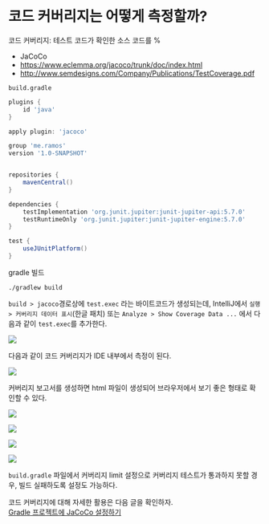 # 코드 커버리지는 어떻게 측정할까?

코드 커버리지: 테스트 코드가 확인한 소스 코드를 %

- JaCoCo
- https://www.eclemma.org/jacoco/trunk/doc/index.html
- http://www.semdesigns.com/Company/Publications/TestCoverage.pdf

`build.gradle`

```gradle
plugins {
    id 'java'
}

apply plugin: 'jacoco'

group 'me.ramos'
version '1.0-SNAPSHOT'


repositories {
    mavenCentral()
}

dependencies {
    testImplementation 'org.junit.jupiter:junit-jupiter-api:5.7.0'
    testRuntimeOnly 'org.junit.jupiter:junit-jupiter-engine:5.7.0'
}

test {
    useJUnitPlatform()
}
```

gradle 빌드

```terminal
./gradlew build
```

`build > jacoco`경로상에 `test.exec` 라는 바이트코드가 생성되는데, IntelliJ에서 `실행 > 커버리지 데이터 표시`(한글 패치) 또는 `Analyze > Show Coverage Data ...` 에서 다음과 같이 `test.exec`를 추가한다.

![](https://images.velog.io/images/songs4805/post/e3f2ceef-41be-4d1b-91da-cd492ddcfc6d/%E1%84%89%E1%85%B3%E1%84%8F%E1%85%B3%E1%84%85%E1%85%B5%E1%86%AB%E1%84%89%E1%85%A3%E1%86%BA%202022-02-13%20%E1%84%8B%E1%85%A9%E1%84%92%E1%85%AE%2011.15.24.png)

다음과 같이 코드 커버리지가 IDE 내부에서 측정이 된다.

![](<https://images.velog.io/images/songs4805/post/d6a48567-6996-41f0-a019-14ce98ab13a8/%E1%84%89%E1%85%B3%E1%84%8F%E1%85%B3%E1%84%85%E1%85%B5%E1%86%AB%E1%84%89%E1%85%A3%E1%86%BA%202022-02-13%20%E1%84%8B%E1%85%A9%E1%84%92%E1%85%AE%2011.13.09(2).png>)

커버리지 보고서를 생성하면 html 파일이 생성되어 브라우저에서 보기 좋은 형태로 확인할 수 있다.

![](<https://images.velog.io/images/songs4805/post/5ce4a574-b01e-4b53-9008-9413b7946154/%E1%84%89%E1%85%B3%E1%84%8F%E1%85%B3%E1%84%85%E1%85%B5%E1%86%AB%E1%84%89%E1%85%A3%E1%86%BA%202022-02-13%20%E1%84%8B%E1%85%A9%E1%84%92%E1%85%AE%2011.18.17(2).png>)

![](https://images.velog.io/images/songs4805/post/1e240914-903e-4aa9-8a61-f6afb5c04eae/%E1%84%89%E1%85%B3%E1%84%8F%E1%85%B3%E1%84%85%E1%85%B5%E1%86%AB%E1%84%89%E1%85%A3%E1%86%BA%202022-02-13%20%E1%84%8B%E1%85%A9%E1%84%92%E1%85%AE%2011.18.34.png)

![](https://images.velog.io/images/songs4805/post/d0b311c0-eb17-453d-9ef8-bc44eaae048b/%E1%84%89%E1%85%B3%E1%84%8F%E1%85%B3%E1%84%85%E1%85%B5%E1%86%AB%E1%84%89%E1%85%A3%E1%86%BA%202022-02-13%20%E1%84%8B%E1%85%A9%E1%84%92%E1%85%AE%2011.19.03.png)

![](https://images.velog.io/images/songs4805/post/2b7069d8-7545-4c5d-a06f-00d4cea3c1d2/%E1%84%89%E1%85%B3%E1%84%8F%E1%85%B3%E1%84%85%E1%85%B5%E1%86%AB%E1%84%89%E1%85%A3%E1%86%BA%202022-02-13%20%E1%84%8B%E1%85%A9%E1%84%92%E1%85%AE%2011.18.50.png)

`build.gradle` 파일에서 커버리지 limit 설정으로 커버리지 테스트가 통과하지 못할 경우, 빌드 실패하도록 설정도 가능하다.

코드 커버리지에 대해 자세한 활용은 다음 글을 확인하자.  
[Gradle 프로젝트에 JaCoCo 설정하기](https://techblog.woowahan.com/2661/)
